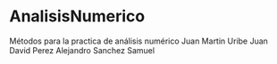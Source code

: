 # AnalisisNumerico
Métodos para la practica de análisis numérico
Juan Martin Uribe
Juan David Perez
Alejandro Sanchez
Samuel
